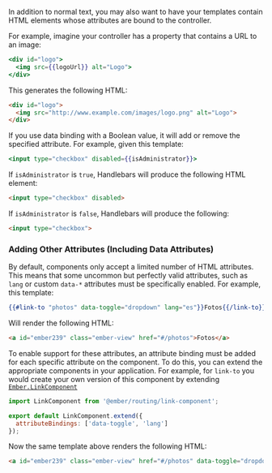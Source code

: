 In addition to normal text, you may also want to have your templates
contain HTML elements whose attributes are bound to the controller.

For example, imagine your controller has a property that contains a URL
to an image:

```handlebars
<div id="logo">
  <img src={{logoUrl}} alt="Logo">
</div>
```

This generates the following HTML:

```html
<div id="logo">
  <img src="http://www.example.com/images/logo.png" alt="Logo">
</div>
```

If you use data binding with a Boolean value, it will add or remove
the specified attribute. For example, given this template:

```handlebars
<input type="checkbox" disabled={{isAdministrator}}>
```

If `isAdministrator` is `true`, Handlebars will produce the following
HTML element:

```html
<input type="checkbox" disabled>
```

If `isAdministrator` is `false`, Handlebars will produce the following:

```html
<input type="checkbox">
```

### Adding Other Attributes (Including Data Attributes)

By default, components only accept a limited number of HTML attributes.
This means that some uncommon but perfectly valid attributes, such as `lang` or
custom `data-*` attributes must be specifically enabled. For example, this template:

```handlebars
{{#link-to "photos" data-toggle="dropdown" lang="es"}}Fotos{{/link-to}}
```

Will render the following HTML:

```html
<a id="ember239" class="ember-view" href="#/photos">Fotos</a>
```

To enable support for these attributes, an attribute binding must be
added for each specific attribute on the component.
To do this, you can extend the appropriate components
in your application. For example, for `link-to` you would create your own version
of this component by extending
[`Ember.LinkComponent`](https://api.emberjs.com/ember/3.1/classes/LinkComponent)

```javascript {data-filename="app/components/link-to/component.js"}
import LinkComponent from '@ember/routing/link-component';

export default LinkComponent.extend({
  attributeBindings: ['data-toggle', 'lang']
});
```

Now the same template above renders the following HTML:

```html
<a id="ember239" class="ember-view" href="#/photos" data-toggle="dropdown" lang="es">Fotos</a>
```
